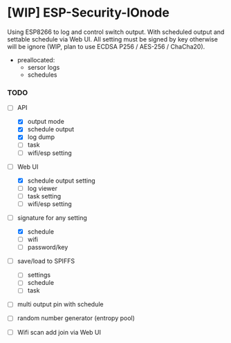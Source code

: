 # [WIP] ESP-Security-IOnode
Using ESP8266 to log and control switch output.
With scheduled output and settable schedule via Web UI.
All setting must be signed by key otherwise will be ignore (WIP, plan to use ECDSA P256 / AES-256 / ChaCha20).

* preallocated:
	* sersor logs
	* schedules


### TODO
- [ ] API
  - [x] output mode
  - [x] schedule output
  - [x] log dump
  - [ ] task
  - [ ] wifi/esp setting
- [ ] Web UI
  - [x] schedule output setting
  - [ ] log viewer
  - [ ] task setting
  - [ ] wifi/esp setting
- [ ] signature for any setting
  - [x] schedule
  - [ ] wifi
  - [ ] password/key
- [ ] save/load to SPIFFS
  - [ ] settings
  - [ ] schedule
  - [ ] task
- [ ] multi output pin with schedule
- [ ] random number generator (entropy pool)
- [ ] Wifi scan add join via Web UI


